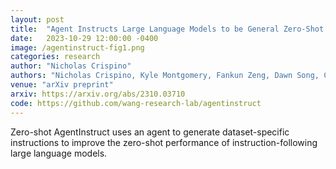 ```yaml
---
layout: post
title:  "Agent Instructs Large Language Models to be General Zero-Shot Reasoners"
date:   2023-10-29 12:00:00 -0400
image: /agentinstruct-fig1.png
categories: research
author: "Nicholas Crispino"
authors: "Nicholas Crispino, Kyle Montgomery, Fankun Zeng, Dawn Song, Chenguang Wang"
venue: "arXiv preprint"
arxiv: https://arxiv.org/abs/2310.03710
code: https://github.com/wang-research-lab/agentinstruct
---
```


Zero-shot AgentInstruct uses an agent to generate dataset-specific instructions to improve the zero-shot performance of instruction-following large language models.